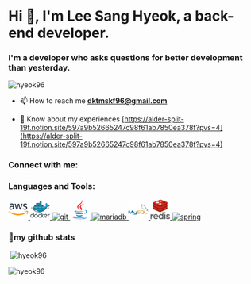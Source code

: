<h1 align="left">Hi 👋, I'm Lee Sang Hyeok, a back-end developer.</h1>
<h3 align="left">I'm a developer who asks questions for better development than yesterday.</h3>

<p align="left"> <img src="https://komarev.com/ghpvc/?username=hyeok96&label=Profile%20views&color=0e75b6&style=flat" alt="hyeok96" /> </p>

- 📫 How to reach me **dktmskf96@gmail.com**

- 📄 Know about my experiences [https://alder-split-19f.notion.site/597a9b52665247c98f61ab7850ea378f?pvs=4](https://alder-split-19f.notion.site/597a9b52665247c98f61ab7850ea378f?pvs=4)

<h3 align="left">Connect with me:</h3>
<p align="left">
</p>

<h3 align="left">Languages and Tools:</h3>
<p align="left"> <a href="https://aws.amazon.com" target="_blank" rel="noreferrer"> <img src="https://raw.githubusercontent.com/devicons/devicon/master/icons/amazonwebservices/amazonwebservices-original-wordmark.svg" alt="aws" width="40" height="40"/> </a> <a href="https://www.docker.com/" target="_blank" rel="noreferrer"> <img src="https://raw.githubusercontent.com/devicons/devicon/master/icons/docker/docker-original-wordmark.svg" alt="docker" width="40" height="40"/> </a> <a href="https://git-scm.com/" target="_blank" rel="noreferrer"> <img src="https://www.vectorlogo.zone/logos/git-scm/git-scm-icon.svg" alt="git" width="40" height="40"/> </a> <a href="https://www.java.com" target="_blank" rel="noreferrer"> <img src="https://raw.githubusercontent.com/devicons/devicon/master/icons/java/java-original.svg" alt="java" width="40" height="40"/> </a> <a href="https://mariadb.org/" target="_blank" rel="noreferrer"> <img src="https://www.vectorlogo.zone/logos/mariadb/mariadb-icon.svg" alt="mariadb" width="40" height="40"/> </a> <a href="https://www.mysql.com/" target="_blank" rel="noreferrer"> <img src="https://raw.githubusercontent.com/devicons/devicon/master/icons/mysql/mysql-original-wordmark.svg" alt="mysql" width="40" height="40"/> </a> <a href="https://redis.io" target="_blank" rel="noreferrer"> <img src="https://raw.githubusercontent.com/devicons/devicon/master/icons/redis/redis-original-wordmark.svg" alt="redis" width="40" height="40"/> </a> <a href="https://spring.io/" target="_blank" rel="noreferrer"> <img src="https://www.vectorlogo.zone/logos/springio/springio-icon.svg" alt="spring" width="40" height="40"/> </a> </p>

<h3 align="left">my github stats</h3>

<p>&nbsp;<img align="center" src="https://github-readme-stats.vercel.app/api?username=hyeok96&show_icons=true&locale=en" alt="hyeok96" /></p>

<p><img align="center" src="https://github-readme-streak-stats.herokuapp.com/?user=hyeok96&" alt="hyeok96" /></p>
